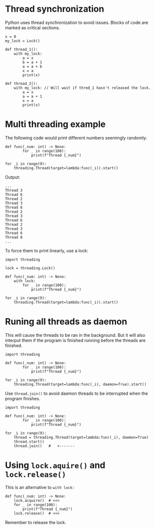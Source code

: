 # Thread synchronization

Python uses thread synchronization to avoid issues. Blocks of code are marked as critical sections.

```
x = 0
my_lock = Lock()

def thread_1():
    with my_lock:
        a = x
        b = a + 1
        a = a + b
        x = a
        print(x)

def thread_2():
    with my_lock: // Will wait if thred_1 hasn't released the lock.
        a = x
        a = a + 1
        x = a
        print(x)
```

# Multi threading example

The following code would print different numbers seemingly randomly:

```
def func(_num: int) -> None:
        for _ in range(100):
            print(f"Thread {_num}")

for _i in range(9):
    threading.Thread(target=lambda:func(_i)).start()
```
Output:
```
...
Thread 3
Thread 6
Thread 2
Thread 3
Thread 6
Thread 2
Thread 3
Thread 6
Thread 2
Thread 3
Thread 6
Thread 8
...
```

To force them to print linearly, use a lock:

```
import threading

lock = threading.Lock()

def func(_num: int) -> None:
    with lock:
        for _ in range(100):
            print(f"Thread {_num}")

for _i in range(9):
    threading.Thread(target=lambda:func(_i)).start()
```

# Runing all threads as daemon

This will cause the threads to be ran in the background. But it will also interput them if the program is finished running before the threads are finished.

```
import threading

def func(_num: int) -> None:
        for _ in range(100):
            print(f"Thread {_num}")

for _i in range(9):
    threading.Thread(target=lambda:func(_i), daemon=True).start()
```

Use `thread.join()` to avoid daemon threads to be interrupted when the program finishes.

```
import threading

def func(_num: int) -> None:
        for _ in range(100):
            print(f"Thread {_num}")

for _i in range(9):
    thread = threading.Thread(target=lambda:func(_i), daemon=True)
    thread.start()
    thread.join()   #   <-------
```

# Using `lock.aquire()` and `lock.release()`

This is an alternative to `with lock:`

```
def func(_num: int) -> None:
    lock.acquire()  # <<<
    for _ in range(100):
        print(f"Thread {_num}")
    lock.release()  # <<<
```
Remember to release the lock.

